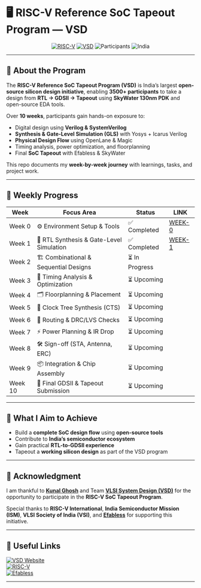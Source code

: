 
# 🖥️ RISC-V Reference SoC Tapeout Program — VSD

<div align="center">

[![RISC-V](https://img.shields.io/badge/RISC--V-SoC%20Tapeout-blue?style=for-the-badge&logo=riscv)](https://riscv.org/)
[![VSD](https://img.shields.io/badge/VSD-Program-orange?style=for-the-badge)](https://vsdiat.vlsisystemdesign.com/)
![Participants](https://img.shields.io/badge/Participants-3500+-success?style=for-the-badge)
![India](https://img.shields.io/badge/Made%20in-India-saffron?style=for-the-badge&logo=data:image/svg+xml;base64,PHN2ZyB3aWR0aD0iMjQiIGhlaWdo....)

</div>

---

## 📖 About the Program  

The **RISC-V Reference SoC Tapeout Program (VSD)** is India’s largest **open-source silicon design initiative**, enabling **3500+ participants** to take a design from **RTL → GDSII → Tapeout** using **SkyWater 130nm PDK** and open-source EDA tools.  

Over **10 weeks**, participants gain hands-on exposure to:  
- Digital design using **Verilog & SystemVerilog**  
- **Synthesis & Gate-Level Simulation (GLS)** with Yosys + Icarus Verilog  
- **Physical Design Flow** using OpenLane & Magic  
- Timing analysis, power optimization, and floorplanning  
- Final **SoC Tapeout** with Efabless & SkyWater  

This repo documents my **week-by-week journey** with learnings, tasks, and project work.  

---

## 📅 Weekly Progress  

| Week | Focus Area | Status | LINK |
|------|------------|--------| ---- |
| Week 0 | ⚙️ Environment Setup & Tools | ✅ Completed | [WEEK-0](https://github.com/yash4959/Riscv_Soc/tree/Week-0) |
| Week 1 | 🔧 RTL Synthesis & Gate-Level Simulation | ✅ Completed | [WEEK-1](https://github.com/yash4959/Riscv_Soc/tree/Week-1) |
| Week 2 | 🏗️ Combinational & Sequential Designs | ⏳ In Progress | 
| Week 3 | 🧮 Timing Analysis & Optimization | ⏳ Upcoming |
| Week 4 | 🗂️ Floorplanning & Placement | ⏳ Upcoming | 
| Week 5 | 🔄 Clock Tree Synthesis (CTS) | ⏳ Upcoming | 
| Week 6 | 🚦 Routing & DRC/LVS Checks | ⏳ Upcoming | 
| Week 7 | ⚡ Power Planning & IR Drop | ⏳ Upcoming |
| Week 8 | 🛠️ Sign-off (STA, Antenna, ERC) | ⏳ Upcoming | 
| Week 9 | 📦 Integration & Chip Assembly | ⏳ Upcoming | 
| Week 10 | 🎉 Final GDSII & Tapeout Submission | ⏳ Upcoming |

---

## 🌟 What I Aim to Achieve
- Build a **complete SoC design flow** using **open-source tools**  
- Contribute to **India’s semiconductor ecosystem**  
- Gain practical **RTL-to-GDSII experience**  
- Tapeout a **working silicon design** as part of the VSD program  

---

## 🙏 Acknowledgment  

I am thankful to [**Kunal Ghosh**](https://github.com/kunalg123) and Team **[VLSI System Design (VSD)](https://vsdiat.vlsisystemdesign.com/)** for the opportunity to participate in the **RISC-V SoC Tapeout Program**.  

Special thanks to **RISC-V International**, **India Semiconductor Mission (ISM)**, **VLSI Society of India (VSI)**, and [**Efabless**](https://efabless.com/) for supporting this initiative.  

---

## 🔗 Useful Links  

[![VSD Website](https://img.shields.io/badge/VSD-Official%20Website-blue?style=flat-square)](https://vsdiat.vlsisystemdesign.com/)  
[![RISC-V](https://img.shields.io/badge/RISC--V-International-green?style=flat-square)](https://riscv.org/)  
[![Efabless](https://img.shields.io/badge/Efabless-Platform-orange?style=flat-square)](https://efabless.com/)  

---
